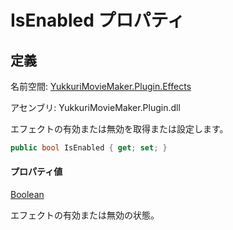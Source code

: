 # IsEnabled プロパティ

## 定義

名前空間: [YukkuriMovieMaker.Plugin.Effects](../../index.md)

アセンブリ: YukkuriMovieMaker.Plugin.dll



エフェクトの有効または無効を取得または設定します。

```csharp
public bool IsEnabled { get; set; }
```

#### プロパティ値
[Boolean](https://learn.microsoft.com/ja-jp/dotnet/api/system.boolean)

エフェクトの有効または無効の状態。